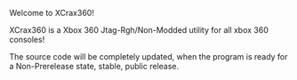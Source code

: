 Welcome to XCrax360!


XCrax360 is a Xbox 360 Jtag-Rgh/Non-Modded utility for all xbox 360 consoles!


The source code will be completely updated, when the program is ready for a Non-Prerelease state, stable,  public release.
